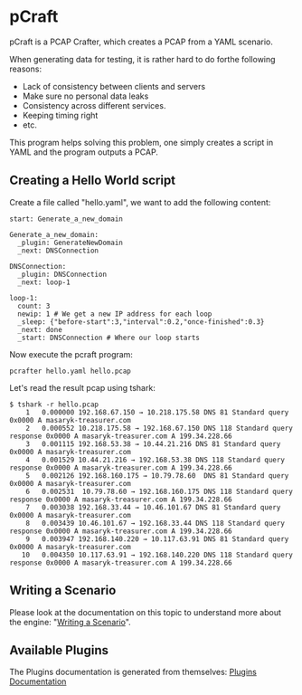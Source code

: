 pCraft
======

pCraft is a PCAP Crafter, which creates a PCAP from a YAML scenario.

When generating data for testing, it is rather hard to do forthe following reasons:
- Lack of consistency between clients and servers
- Make sure no personal data leaks
- Consistency across different services.
- Keeping timing right
- etc.

This program helps solving this problem, one simply creates a script in YAML and the program outputs a PCAP.

Creating a Hello World script
-----------------------------

Create a file called "hello.yaml", we want to add the following content:

```
start: Generate_a_new_domain

Generate_a_new_domain:
  _plugin: GenerateNewDomain
  _next: DNSConnection

DNSConnection:
  _plugin: DNSConnection
  _next: loop-1

loop-1:
  count: 3
  newip: 1 # We get a new IP address for each loop
  _sleep: {"before-start":3,"interval":0.2,"once-finished":0.3}
  _next: done
  _start: DNSConnection # Where our loop starts
```

Now execute the pcraft program:
```
pcrafter hello.yaml hello.pcap
```

Let's read the result pcap using tshark:
```
$ tshark -r hello.pcap 
    1   0.000000 192.168.67.150 → 10.218.175.58 DNS 81 Standard query 0x0000 A masaryk-treasurer.com
    2   0.000552 10.218.175.58 → 192.168.67.150 DNS 118 Standard query response 0x0000 A masaryk-treasurer.com A 199.34.228.66
    3   0.001115 192.168.53.38 → 10.44.21.216 DNS 81 Standard query 0x0000 A masaryk-treasurer.com
    4   0.001529 10.44.21.216 → 192.168.53.38 DNS 118 Standard query response 0x0000 A masaryk-treasurer.com A 199.34.228.66
    5   0.002126 192.168.160.175 → 10.79.78.60  DNS 81 Standard query 0x0000 A masaryk-treasurer.com
    6   0.002531  10.79.78.60 → 192.168.160.175 DNS 118 Standard query response 0x0000 A masaryk-treasurer.com A 199.34.228.66
    7   0.003038 192.168.33.44 → 10.46.101.67 DNS 81 Standard query 0x0000 A masaryk-treasurer.com
    8   0.003439 10.46.101.67 → 192.168.33.44 DNS 118 Standard query response 0x0000 A masaryk-treasurer.com A 199.34.228.66
    9   0.003947 192.168.140.220 → 10.117.63.91 DNS 81 Standard query 0x0000 A masaryk-treasurer.com
   10   0.004350 10.117.63.91 → 192.168.140.220 DNS 118 Standard query response 0x0000 A masaryk-treasurer.com A 199.34.228.66
```

Writing a Scenario
------------------

Please look at the documentation on this topic to understand more about the engine: "[Writing a Scenario][scenario]".


Available Plugins
-----------------

The Plugins documentation is generated from themselves: [Plugins Documentation][plugins]


[scenario]: doc/scenario.md
[plugins]: doc/plugins.md

